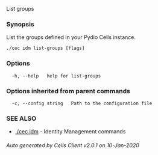 List groups

### Synopsis

List the groups defined in your Pydio Cells instance.

```
./cec idm list-groups [flags]
```

### Options

```
  -h, --help   help for list-groups
```

### Options inherited from parent commands

```
  -c, --config string   Path to the configuration file
```

### SEE ALSO

* [./cec idm](./cec-idm)	 - Identity Management commands

###### Auto generated by Cells Client v2.0.1 on 10-Jan-2020
